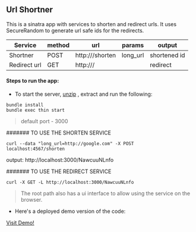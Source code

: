 ## Url Shortner

This is a sinatra app with services to shorten and redirect urls.
It uses SecureRandom to generate url safe ids for the redirects.

Service       | method  | url                                 | params    | output      |
--------------|---------|-------------------------------------|-----------|-------------|
Shortner      | POST    | http://<hoshtname>/shorten          | long_url  |shortened id |
Redirect url  | GET     | http://<hoshtname>/<shortened id>   |           |redirect     |


#### Steps to run the app:

* To start the server, [unzip](https://github.com/andrewsheelan/url_shortner/archive/master.zip) , extract and run the following:

```
bundle install
bundle exec thin start
```

> default port - 3000

####### TO USE THE SHORTEN SERVICE

```
curl --data "long_url=http://google.com" -X POST localhost:4567/shorten
```
output: http://localhost:3000/NawcuuNLnfo

####### TO USE THE REDIRECT SERVICE
```
curl -X GET -L http://localhost:3000/NawcuuNLnfo
```

> The root path also has a ui interface to allow using the service on the browser.


* Here's a deployed demo version of the code:

[Visit Demo!](https://immense-taiga-2935.herokuapp.com)
